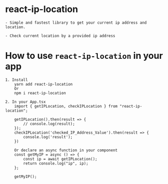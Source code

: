 # react-ip-location

    - Simple and fastest library to get your current ip address and location.
    
    - Check current location by a provided ip address

# How to use `react-ip-location` in your app

    1. Install
        yarn add react-ip-location
        Or
        npm i react-ip-location

    2. In your App.tsx
        import { getIPLocation, checkIPLocation } from "react-ip-location";
        
        getIPLocation().then(result => {
            // console.log(result);
        });
        checkIPLocation('checked_IP_Address_Value').then(result => {
            console.log('result');
        })

        Or declare an async function in your component
        const getMyIP = async () => {
            const ip = await getIPLocation();
            return console.log("ip", ip);
        };
        
        getMyIP();